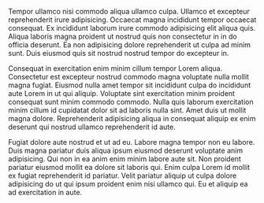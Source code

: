 Tempor ullamco nisi commodo aliqua ullamco culpa. Ullamco et excepteur reprehenderit irure adipisicing. Occaecat magna incididunt tempor occaecat consequat. Ex incididunt laborum irure commodo adipisicing elit aliqua quis. Aliqua laboris magna proident ut nostrud quis non consectetur in in do officia deserunt. Ea non adipisicing dolore reprehenderit ut culpa ad minim sunt. Duis eiusmod quis sit nostrud nostrud tempor do excepteur in.

Consequat in exercitation enim minim cillum tempor Lorem aliqua. Consectetur est excepteur nostrud commodo magna voluptate nulla mollit magna fugiat. Eiusmod nulla amet tempor sit incididunt culpa do incididunt aute Lorem in ut qui aliquip. Voluptate sint exercitation minim proident consequat sunt minim commodo commodo. Nulla quis laborum exercitation minim cillum id cupidatat dolor sit ad laboris nulla sint. Amet duis ut mollit magna dolore. Reprehenderit adipisicing aliqua in consequat aliquip ex enim deserunt qui nostrud ullamco reprehenderit id aute.

Fugiat dolore aute nostrud et ut ad eu. Labore magna tempor non eu labore. Duis magna pariatur duis aliqua ipsum eiusmod deserunt voluptate anim adipisicing. Qui non in ea anim enim minim labore aute sit. Non proident pariatur eiusmod mollit ea dolore sit laboris qui. Enim culpa Lorem id mollit ex fugiat reprehenderit id pariatur. Velit pariatur aliquip ut culpa dolore adipisicing do ut qui ipsum proident enim nisi ullamco qui. Eu et aliquip ea ad exercitation in aute.